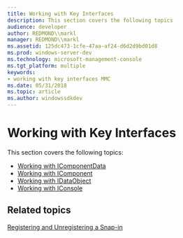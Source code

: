 ```yaml
---
title: Working with Key Interfaces
description: This section covers the following topics
audience: developer
author: REDMOND\\markl
manager: REDMOND\\markl
ms.assetid: 125dc473-1cfe-47aa-af24-d6d2d9bd01d8
ms.prod: windows-server-dev
ms.technology: microsoft-management-console
ms.tgt_platform: multiple
keywords:
- working with key interfaces MMC
ms.date: 05/31/2018
ms.topic: article
ms.author: windowssdkdev
---
```


# Working with Key Interfaces

This section covers the following topics:

-   [Working with IComponentData](working-with-icomponentdata.md)
-   [Working with IComponent](working-with-icomponent.md)
-   [Working with IDataObject](working-with-idataobject.md)
-   [Working with IConsole](working-with-iconsole.md)

## Related topics

<dl> <dt>

[Registering and Unregistering a Snap-in](registering-and-unregistering-a-snap-in.md)
</dt> </dl>

 

 




